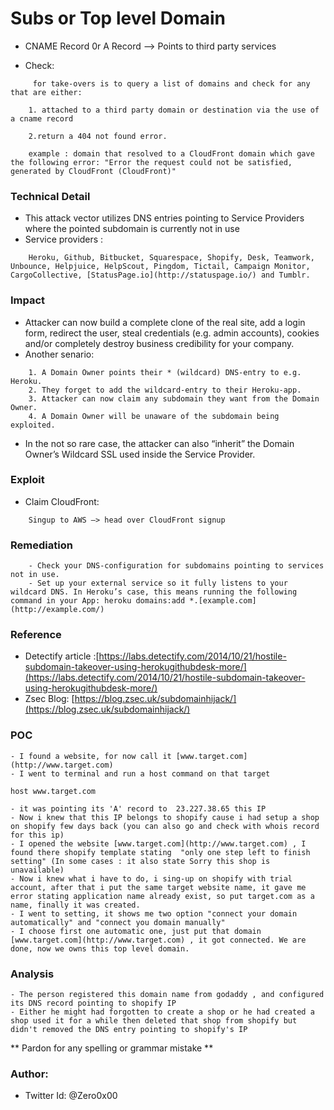 # Subs or Top level Domain

- CNAME Record 0r A Record —> Points to third party services

- Check:
```
     for take-overs is to query a list of domains and check for any that are either:

    1. attached to a third party domain or destination via the use of a cname record 

    2.return a 404 not found error.

    example : domain that resolved to a CloudFront domain which gave the following error: "Error the request could not be satisfied, generated by CloudFront (CloudFront)"
```
### Technical Detail

- This attack vector utilizes DNS entries pointing to Service Providers where the pointed subdomain is currently not in use
- Service providers : 
```
    Heroku, Github, Bitbucket, Squarespace, Shopify, Desk, Teamwork, Unbounce, Helpjuice, HelpScout, Pingdom, Tictail, Campaign Monitor, CargoCollective, [StatusPage.io](http://statuspage.io/) and Tumblr.
```
### Impact

- Attacker can now build a complete clone of the real site, add a login form, redirect the user, steal credentials (e.g. admin accounts), cookies and/or completely destroy business credibility for your company.
- Another senario:
```
    1. A Domain Owner points their * (wildcard) DNS-entry to e.g. Heroku.
    2. They forget to add the wildcard-entry to their Heroku-app.
    3. Attacker can now claim any subdomain they want from the Domain Owner.
    4. A Domain Owner will be unaware of the subdomain being exploited.
```
- In the not so rare case, the attacker can also “inherit” the Domain Owner’s Wildcard SSL used inside the Service Provider.

### Exploit

- Claim CloudFront:
```
    Singup to AWS —> head over CloudFront signup
```
### Remediation
```
    - Check your DNS-configuration for subdomains pointing to services not in use.
    - Set up your external service so it fully listens to your wildcard DNS. In Heroku’s case, this means running the following command in your App: heroku domains:add *.[example.com](http://example.com/)
```
### Reference
- Detectify article :[https://labs.detectify.com/2014/10/21/hostile-subdomain-takeover-using-herokugithubdesk-more/](https://labs.detectify.com/2014/10/21/hostile-subdomain-takeover-using-herokugithubdesk-more/)
- Zsec Blog: [https://blog.zsec.uk/subdomainhijack/](https://blog.zsec.uk/subdomainhijack/)

### POC
```
- I found a website, for now call it [www.target.com](http://www.target.com)  
- I went to terminal and run a host command on that target

host www.target.com

- it was pointing its 'A' record to  23.227.38.65 this IP 
- Now i knew that this IP belongs to shopify cause i had setup a shop on shopify few days back (you can also go and check with whois record for this ip)
- I opened the website [www.target.com](http://www.target.com) , I found there shopify template stating  "only one step left to finish setting" (In some cases : it also state Sorry this shop is unavailable) 
- Now i knew what i have to do, i sing-up on shopify with trial account, after that i put the same target website name, it gave me error stating application name already exist, so put target.com as a name, finally it was created.
- I went to setting, it shows me two option "connect your domain automatically" and "connect you domain manually"
- I choose first one automatic one, just put that domain [www.target.com](http://www.target.com) , it got connected. We are done, now we owns this top level domain.
```
### Analysis
```
- The person registered this domain name from godaddy , and configured its DNS record pointing to shopify IP
- Either he might had forgotten to create a shop or he had created a shop used it for a while then deleted that shop from shopify but didn't removed the DNS entry pointing to shopify's IP
```

** Pardon for any spelling or grammar mistake **

### Author:
- Twitter Id: @Zero0x00
